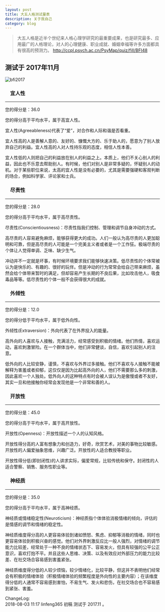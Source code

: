 ```yaml
---
layout: post
title: 大五人格测试量表
description: 关于我自己
category: blog
---
```


> 大五人格是近半个世纪来人格心理学研究的最重要成果，也是研究最多、应用最广的人格理论，对人的心理健康、职业成就、婚姻幸福等许多方面都具有很高的预测力。
> http://ccpl.psych.ac.cn/PsyMap/quiz/fill/BFI48

## 测试于 2017年11月


![bfi2017](http://ovtzx06ib.bkt.clouddn.com/15101411852817.jpg)

### 　宜人性

* * *

您的得分是：36.0

您的得分高于平均水平，属于高宜人性。

宜人性(Agreeableness)代表了“爱”，对合作和人际和谐是否看重。

宜人性高的人是善解人意的、友好的、慷慨大方的、乐于助人的，愿意为了别人放弃自己的利益。宜人性高的人对人性持乐观的态度，相信人性本善。

宜人性低的人则把自己的利益放在别人的利益之上。本质上，他们不关心别人的利益，因此也不乐意去帮助别人。有时候，他们对别人是非常多疑的，怀疑别人的动机。对于某些职位来说，太高的宜人性是没有必要的，尤其是需要强硬和客观判断的场合，例如科学家、评论家和士兵。

### 　尽责性

* * *

您的得分是：28.0

您的得分高于平均水平，属于高尽责性。

尽责性(Conscientiousness)：尽责性指我们控制、管理和调节自身冲动的方式。

高尽责的人容易避免麻烦，能够获得更大的成功。人们一般认为高尽责的人更加聪明和可靠，但是高尽责的人可能是一个完美主义者或者是一个工作狂。极端尽责的个体让人觉得单调、乏味、缺少生气。

冲动并不一定就是坏事，有时候环境要求我们能够快速决策。低尽责性的个体常被认为是快乐的、有趣的、很好的玩伴。但是冲动的行为常常会给自己带来麻烦，虽然会给个体带来暂时的满足，但却容易产生长期的不良后果，比如攻击他人，吸食毒品等等。低尽责性的个体一般不会获得很大的成就。

### 　外倾性

* * *

您的得分是：12.0

您的得分低于平均水平，属于低外向性。

外倾性(Extraversion)：外向代表了在外界投入的能量。

高外向的人喜欢与人接触，充满活力，经常感受到积极的情绪。他们热情，喜欢运动，喜欢刺激冒险。在一个群体当中，他们非常健谈，自信，喜欢引起别人的注意。

低外向的人比较安静，谨慎，不喜欢与外界过多接触。他们不喜欢与人接触不能被解释为害羞或者抑郁，这仅仅是因为比起高外向的人，他们不需要那么多的刺激，因此喜欢一个人独处。低外向人的这种特点有时会被人误认为是傲慢或者不友好，其实一旦和他接触你经常会发现他是一个非常和善的人。

### 　开放性

* * *

您的得分是：45.0

您的得分高于平均水平，属于高开放性。

开放性(Openness)：开放性描述一个人的认知风格。

开放性得分高的人富有想象力和创造力，好奇，欣赏艺术，对美的事物比较敏感。开放性的人偏爱抽象思维，兴趣广泛。开放性的人适合教授等职业。

开放性得分低(即封闭性)的人讲求实际，偏爱常规，比较传统和保守。封闭性的人适合警察、销售、服务性职业等。

### 　神经质

* * *

您的得分是：35.0

您的得分高于平均水平，属于高神经质。

神经质或情绪稳定性(Neuroticism)：神经质指个体体验消极情绪的倾向，评估的是情感的调节和情绪的稳定性。

神经质维度得分高的人更容易体验到诸如愤怒、焦虑、抑郁等消极的情绪，同时也更容易体验到积极兴奋的感觉。他们对外界刺激反应比一般人强烈，对情绪的调节能力比较差，经常处于一种不良的情绪状态下、容易发火，但具有较强的公平公正意识，喜欢打抱不平。并且这些人思维、决策、以及有效应对外部压力的能力比较差、在社交场合容易感到害羞紧张。

神经质维度得分低的人较少烦恼，较少情绪化，比较平静，但这并不表明他们经常会有积极的情绪体验（积极情绪体验的频繁程度是外向性的主要内容）；在该维度得分低的人通常不容易感到害怕，不易生气、发火和悲伤，在社交场合也不容易感到紧张、害羞。


ChangeLog:  
2018-08-03 11:17 linfeng365 初稿  测试于 2017.11 。 